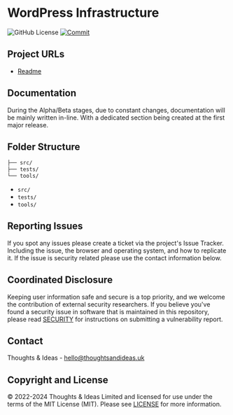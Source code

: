 # WordPress Infrastructure

![GitHub License](https://img.shields.io/github/license/thoughtsideas/wp-infrastructure?style=flat)
 [![Commit](https://github.com/thoughtsideas/wp-infrastructure/actions/workflows/commit.yml/badge.svg)](https://github.com/thoughtsideas/wp-infrastructure/actions/workflows/commit.yml)

## Project URLs

- [Readme](https://github.com/thoughtsideas/wp-infrastructure/blob/main/readme.md)

## Documentation

During the Alpha/Beta stages, due to constant changes, documentation will be mainly written in-line. With a dedicated section being created at the first major release.

## Folder Structure

```sh
├── src/
├── tests/
└── tools/
```

- `src/`
- `tests/`
- `tools/`

## Reporting Issues

If you spot any issues please create a ticket via the project's Issue Tracker. Including the issue, the browser and operating system, and how to replicate it. If the issue is security related please use the contact information below.

## Coordinated Disclosure

Keeping user information safe and secure is a top priority, and we welcome the
contribution of external security researchers. If you believe you've found a
security issue in software that is maintained in this repository, please read
[SECURITY](https://github.com/thoughtsideas/wp-infrastructure/blob/trunk/security.md) for instructions on submitting a vulnerability report.

## Contact

Thoughts & Ideas - [hello@thoughtsandideas.uk](hello@thoughtsandideas.uk)

## Copyright and License

© 2022-2024 Thoughts & Ideas Limited and licensed for use under the terms of the
MIT License (MIT). Please see [LICENSE](https://github.com/thoughtsideas/wp-infrastructure/blob/trunk/license.txt) for more information.

